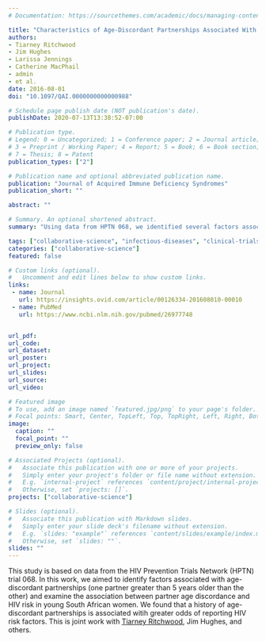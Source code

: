 ```yaml
---
# Documentation: https://sourcethemes.com/academic/docs/managing-content/

title: "Characteristics of Age-Discordant Partnerships Associated With HIV Risk Among Young South African Women (HPTN 068)"
authors:
- Tiarney Ritchwood
- Jim Hughes
- Larissa Jennings
- Catherine MacPhail
- admin
- et al.
date: 2016-08-01
doi: "10.1097/QAI.0000000000000988"

# Schedule page publish date (NOT publication's date).
publishDate: 2020-07-13T13:38:52-07:00

# Publication type.
# Legend: 0 = Uncategorized; 1 = Conference paper; 2 = Journal article;
# 3 = Preprint / Working Paper; 4 = Report; 5 = Book; 6 = Book section;
# 7 = Thesis; 8 = Patent
publication_types: ["2"]

# Publication name and optional abbreviated publication name.
publication: "Journal of Acquired Immune Deficiency Syndromes"
publication_short: ""

abstract: ""

# Summary. An optional shortened abstract.
summary: "Using data from HPTN 068, we identified several factors associated with age-discordant partnerships."

tags: ["collaborative-science", "infectious-diseases", "clinical-trials"]
categories: ["collaborative-science"]
featured: false

# Custom links (optional).
#   Uncomment and edit lines below to show custom links.
links:
 - name: Journal
   url: https://insights.ovid.com/article/00126334-201608010-00010
 - name: PubMed
   url: https://www.ncbi.nlm.nih.gov/pubmed/26977748


url_pdf:
url_code:
url_dataset:
url_poster:
url_project:
url_slides:
url_source:
url_video:

# Featured image
# To use, add an image named `featured.jpg/png` to your page's folder.
# Focal points: Smart, Center, TopLeft, Top, TopRight, Left, Right, BottomLeft, Bottom, BottomRight.
image:
  caption: ""
  focal_point: ""
  preview_only: false

# Associated Projects (optional).
#   Associate this publication with one or more of your projects.
#   Simply enter your project's folder or file name without extension.
#   E.g. `internal-project` references `content/project/internal-project/index.md`.
#   Otherwise, set `projects: []`.
projects: ["collaborative-science"]

# Slides (optional).
#   Associate this publication with Markdown slides.
#   Simply enter your slide deck's filename without extension.
#   E.g. `slides: "example"` references `content/slides/example/index.md`.
#   Otherwise, set `slides: ""`.
slides: ""
---
```


This study is based on data from the HIV Prevention Trials Network
(HPTN) trial 068. In this work, we aimed to identify factors associated
with age-discordant partnerships (one partner greater than 5 years older
than the other) and examine the association between partner age
discordance and HIV risk in young South African women. We found that a
history of age-discordant partnerships is associated witih greater odds
of reporting HIV risk factors. This is joint work with [Tiarney
Ritchwood](https://fmch.duke.edu/profile/tiarney-ritchwood), Jim Hughes,
and others.
